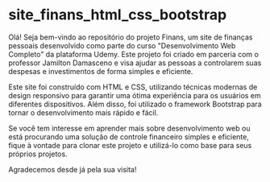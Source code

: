 # site_finans_html_css_bootstrap
   Olá! Seja bem-vindo ao repositório do projeto Finans, um site de finanças pessoais desenvolvido como parte do curso "Desenvolvimento Web Completo" da plataforma Udemy. Este projeto foi criado em parceria com o professor Jamilton Damasceno e visa ajudar as pessoas a controlarem suas despesas e investimentos de forma simples e eficiente.  


   Este site foi construído com HTML e CSS, utilizando técnicas modernas de design responsivo para garantir uma ótima experiência para os usuários em diferentes dispositivos. Além disso, foi utilizado o framework Bootstrap para tornar o desenvolvimento mais rápido e fácil.  


   Se você tem interesse em aprender mais sobre desenvolvimento web ou está procurando uma solução de controle financeiro simples e eficiente, fique à vontade para clonar este projeto e utilizá-lo como base para seus próprios projetos.  


   Agradecemos desde já pela sua visita!
